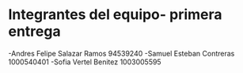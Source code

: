 # Integrantes del equipo- primera entrega
-Andres Felipe Salazar Ramos 94539240
-Samuel Esteban Contreras 1000540401
-Sofia Vertel Benitez 1003005595
